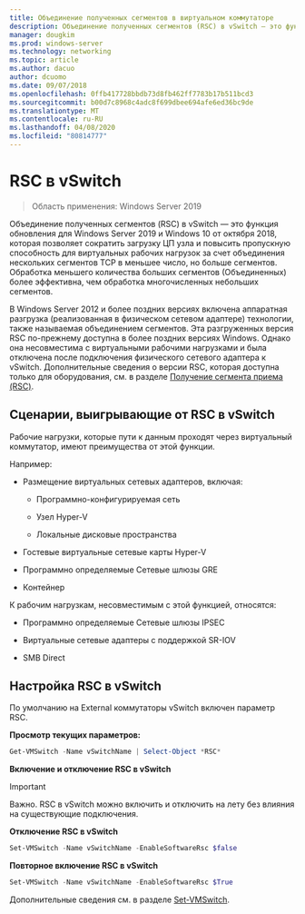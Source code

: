 ```yaml
---
title: Объединение полученных сегментов в виртуальном коммутаторе
description: Объединение полученных сегментов (RSC) в vSwitch — это функция обновления для Windows Server 2019 и Windows 10 от октября 2018, которая позволяет сократить загрузку ЦП узла и повысить пропускную способность для виртуальных рабочих нагрузок за счет объединения нескольких сегментов TCP в меньшее число, но больше сегментов. Обработка меньшего количества больших сегментов (Объединенных) более эффективна, чем обработка многочисленных небольших сегментов.
manager: dougkim
ms.prod: windows-server
ms.technology: networking
ms.topic: article
ms.author: dacuo
author: dcuomo
ms.date: 09/07/2018
ms.openlocfilehash: 0ffb417728bbdb73d8fb462ff7783b17b511bcd3
ms.sourcegitcommit: b00d7c8968c4adc8f699dbee694afe6ed36bc9de
ms.translationtype: MT
ms.contentlocale: ru-RU
ms.lasthandoff: 04/08/2020
ms.locfileid: "80814777"
---
```

# <a name="rsc-in-the-vswitch"></a>RSC в vSwitch
>Область применения: Windows Server 2019

Объединение полученных сегментов (RSC) в vSwitch — это функция обновления для Windows Server 2019 и Windows 10 от октября 2018, которая позволяет сократить загрузку ЦП узла и повысить пропускную способность для виртуальных рабочих нагрузок за счет объединения нескольких сегментов TCP в меньшее число, но больше сегментов. Обработка меньшего количества больших сегментов (Объединенных) более эффективна, чем обработка многочисленных небольших сегментов.

В Windows Server 2012 и более поздних версиях включена аппаратная разгрузка (реализованная в физическом сетевом адаптере) технологии, также называемая объединением сегментов. Эта разгруженных версия RSC по-прежнему доступна в более поздних версиях Windows. Однако она несовместима с виртуальными рабочими нагрузками и была отключена после подключения физического сетевого адаптера к vSwitch. Дополнительные сведения о версии RSC, которая доступна только для оборудования, см. в разделе [Получение сегмента приема (RSC)](https://docs.microsoft.com/previous-versions/windows/it-pro/windows-server-2012-R2-and-2012/hh997024(v=ws.11)).

## <a name="scenarios-that-benefit-from-rsc-in-the-vswitch"></a>Сценарии, выигрывающие от RSC в vSwitch

Рабочие нагрузки, которые пути к данным проходят через виртуальный коммутатор, имеют преимущества от этой функции.

Например:

-   Размещение виртуальных сетевых адаптеров, включая:

    -   Программно-конфигурируемая сеть

    -   Узел Hyper-V

    -   Локальные дисковые пространства

-   Гостевые виртуальные сетевые карты Hyper-V

-   Программно определяемые Сетевые шлюзы GRE

-   Контейнер

К рабочим нагрузкам, несовместимым с этой функцией, относятся:

-   Программно определяемые Сетевые шлюзы IPSEC

-   Виртуальные сетевые адаптеры с поддержкой SR-IOV

-   SMB Direct

## <a name="configure-rsc-in-the-vswitch"></a>Настройка RSC в vSwitch


По умолчанию на External коммутаторы vSwitch включен параметр RSC.

**Просмотр текущих параметров:**

```PowerShell
Get-VMSwitch -Name vSwitchName | Select-Object *RSC*
```

**Включение и отключение RSC в vSwitch**


>[!IMPORTANT]
>Важно. RSC в vSwitch можно включить и отключить на лету без влияния на существующие подключения.


**Отключение RSC в vSwitch**

```PowerShell
Set-VMSwitch -Name vSwitchName -EnableSoftwareRsc $false
```

**Повторное включение RSC в vSwitch**

```PowerShell
Set-VMSwitch -Name vSwitchName -EnableSoftwareRsc $True
```
Дополнительные сведения см. в разделе [Set-VMSwitch](https://docs.microsoft.com/powershell/module/hyper-v/set-vmswitch?view=win10-ps).
